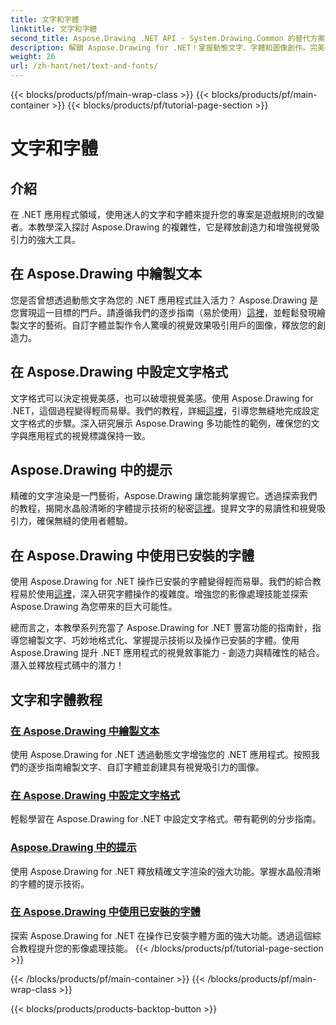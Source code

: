 ```yaml
---
title: 文字和字體
linktitle: 文字和字體
second_title: Aspose.Drawing .NET API - System.Drawing.Common 的替代方案
description: 解鎖 Aspose.Drawing for .NET！掌握動態文字、字體和圖像創作。完美的文字格式、提示和字體操作，帶來水晶般清晰的視覺效果。
weight: 26
url: /zh-hant/net/text-and-fonts/
---
```


{{< blocks/products/pf/main-wrap-class >}}
{{< blocks/products/pf/main-container >}}
{{< blocks/products/pf/tutorial-page-section >}}

# 文字和字體


## 介紹
在 .NET 應用程式領域，使用迷人的文字和字體來提升您的專案是遊戲規則的改變者。本教學深入探討 Aspose.Drawing 的複雜性，它是釋放創造力和增強視覺吸引力的強大工具。

## 在 Aspose.Drawing 中繪製文本
您是否曾想透過動態文字為您的 .NET 應用程式註入活力？ Aspose.Drawing 是您實現這一目標的門戶。請遵循我們的逐步指南（易於使用）[這裡](./draw-text/)，並輕鬆發現繪製文字的藝術。自訂字體並製作令人驚嘆的視覺效果吸引用戶的圖像，釋放您的創造力。

## 在 Aspose.Drawing 中設定文字格式
文字格式可以決定視覺美感，也可以破壞視覺美感。使用 Aspose.Drawing for .NET，這個過程變得輕而易舉。我們的教程，詳細[這裡](./format-text/)，引導您無縫地完成設定文字格式的步驟。深入研究展示 Aspose.Drawing 多功能性的範例，確保您的文字與應用程式的視覺標識保持一致。

## Aspose.Drawing 中的提示
精確的文字渲染是一門藝術，Aspose.Drawing 讓您能夠掌握它。透過探索我們的教程，揭開水晶般清晰的字體提示技術的秘密[這裡](./hinting/)。提昇文字的易讀性和視覺吸引力，確保無縫的使用者體驗。

## 在 Aspose.Drawing 中使用已安裝的字體
使用 Aspose.Drawing for .NET 操作已安裝的字體變得輕而易舉。我們的綜合教程易於使用[這裡](./installed-fonts/)，深入研究字體操作的複雜度。增強您的影像處理技能並探索 Aspose.Drawing 為您帶來的巨大可能性。

總而言之，本教學系列充當了 Aspose.Drawing for .NET 豐富功能的指南針，指導您繪製文字、巧妙地格式化、掌握提示技術以及操作已安裝的字體。使用 Aspose.Drawing 提升 .NET 應用程式的視覺敘事能力 - 創造力與精確性的結合。潛入並釋放程式碼中的潛力！
## 文字和字體教程
### [在 Aspose.Drawing 中繪製文本](./draw-text/)
使用 Aspose.Drawing for .NET 透過動態文字增強您的 .NET 應用程式。按照我們的逐步指南繪製文字、自訂字體並創建具有視覺吸引力的圖像。
### [在 Aspose.Drawing 中設定文字格式](./format-text/)
輕鬆學習在 Aspose.Drawing for .NET 中設定文字格式。帶有範例的分步指南。
### [Aspose.Drawing 中的提示](./hinting/)
使用 Aspose.Drawing for .NET 釋放精確文字渲染的強大功能。掌握水晶般清晰的字體的提示技術。
### [在 Aspose.Drawing 中使用已安裝的字體](./installed-fonts/)
探索 Aspose.Drawing for .NET 在操作已安裝字體方面的強大功能。透過這個綜合教程提升您的影像處理技能。
{{< /blocks/products/pf/tutorial-page-section >}}

{{< /blocks/products/pf/main-container >}}
{{< /blocks/products/pf/main-wrap-class >}}

{{< blocks/products/products-backtop-button >}}
